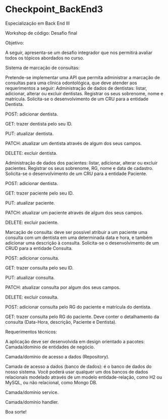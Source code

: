 # Checkpoint_BackEnd3

Especialização em Back End III

Workshop de código: Desafio final

Objetivo:

A seguir, apresenta-se um desafio integrador que nos permitirá avaliar todos os tópicos abordados no curso. 

Sistema de marcação de consultas:

Pretende-se implementar uma API que permita administrar a marcação de consultas para uma clínica odontológica, que deve atender aos requerimentos a seguir: 
Administração de dados de dentistas: listar, adicionar, alterar ou excluir dentistas. Registrar os seus sobrenome, nome e matrícula. Solicita-se o desenvolvimento de um CRU para a entidade Dentista.  

POST: adicionar dentista. 

GET: trazer dentista pelo seu ID.

PUT: atualizar dentista.

PATCH: atualizar um dentista através de algum dos seus campos. 

DELETE: excluir dentista.

Administração de dados dos pacientes: listar, adicionar, alterar ou excluir pacientes. Registrar os seus sobrenome, RG, nome e data de cadastro. Solicita-se o desenvolvimento de um CRU para a entidade Paciente.  

POST: adicionar dentista.

GET: trazer paciente pelo seu ID.

PUT: atualizar paciente.

PATCH: atualizar um paciente através de algum dos seus campos. 

DELETE: excluir paciente.


Marcação de consulta: deve ser possível atribuir a um paciente uma consulta com um dentista em uma determinada data e hora, e também adicionar uma descrição à consulta. Solicita-se o desenvolvimento de um CRUD para a entidade Consulta.  

POST: adicionar consulta.

GET: trazer consulta pelo seu ID.

PUT: atualizar consulta.

PATCH: atualizar consulta por algum dos seus campos.

DELETE: excluir consulta.

POST: adicionar consulta pelo RG do paciente e matrícula do dentista.

GET: trazer consulta pelo RG do paciente. Deve conter o detalhamento da consulta (Data-Hora, descrição, Paciente e Dentista). 

Requerimentos técnicos:

A aplicação deve ser desenvolvida em design orientado a pacotes:
Camada/domínio de entidades de negócio.

Camada/domínio de acesso a dados (Repository).

Camada de acesso a dados (banco de dados): é o banco de dados do nosso sistema. Você poderá usar qualquer um dos bancos de dados relacionais modelado através de um modelo entidade-relação, como H2 ou MySQL, ou não relacional, como Mongo DB.

Camada/domínio service.

Camada/domínio handler.

Boa sorte!
